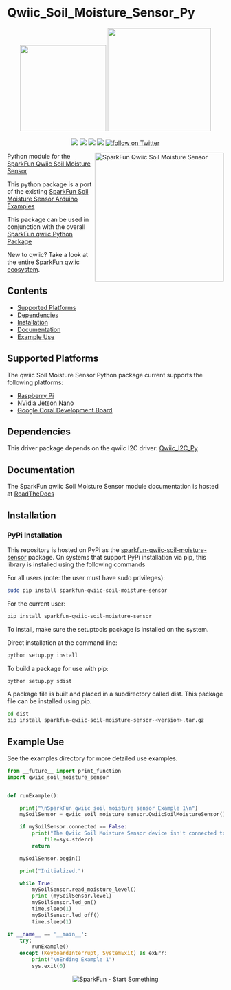 Qwiic_Soil_Moisture_Sensor_Py
===============

<p align="center">
   <img src="https://cdn.sparkfun.com/assets/custom_pages/2/7/2/qwiic-logo-registered.jpg"  width=200>  
   <img src="https://www.python.org/static/community_logos/python-logo-master-v3-TM.png"  width=240>   
</p>
<p align="center">
	<a href="https://pypi.org/project/sparkfun-qwiic-soil-moisture-sensor/" alt="Package">
		<img src="https://img.shields.io/pypi/pyversions/sparkfun_qwiic_soil_moisture_sensor.svg" /></a>
	<a href="https://github.com/sparkfun/Qwiic_Soil_Moisture_Sensor_Py/issues" alt="Issues">
		<img src="https://img.shields.io/github/issues/sparkfun/Qwiic_Soil_Moisture_Sensor_Py.svg" /></a>
	<a href="https://qwiic-soil-moisture-sensor-py.readthedocs.io/en/latest/?" alt="Documentation">
		<img src="https://readthedocs.org/projects/qwiic-soil-moisture-sensor-py/badge/?version=latest&style=flat" /></a>
	<a href="https://github.com/sparkfun/Qwiic_Soil_Moisture_Sensor_Py/blob/master/LICENSE" alt="License">
		<img src="https://img.shields.io/badge/license-MIT-blue.svg" /></a>
	<a href="https://twitter.com/intent/follow?screen_name=sparkfun">
        	<img src="https://img.shields.io/twitter/follow/sparkfun.svg?style=social&logo=twitter"
           	 alt="follow on Twitter"></a>

</p>

<img src="https://cdn.sparkfun.com/assets/parts/1/6/8/4/8/17731-SparkFun_Qwiic_Soil_Moisture_Sensor-01.jpg"  align="right" width=300 alt="SparkFun Qwiic Soil Moisture Sensor">


Python module for the [SparkFun Qwiic Soil Moisture Sensor](https://www.sparkfun.com/products/17731)

This python package is a port of the existing [SparkFun Soil Moisture Sensor Arduino Examples](https://github.com/sparkfun/Zio-Qwiic-Soil-Moisture-Sensor/tree/master/Firmware/Qwiic%20Soil%20Moisture%20Sensor%20Examples)

This package can be used in conjunction with the overall [SparkFun qwiic Python Package](https://github.com/sparkfun/Qwiic_Py)

New to qwiic? Take a look at the entire [SparkFun qwiic ecosystem](https://www.sparkfun.com/qwiic).

## Contents

* [Supported Platforms](#supported-platforms)
* [Dependencies](#dependencies)
* [Installation](#installation)
* [Documentation](#documentation)
* [Example Use](#example-use)

Supported Platforms
--------------------
The qwiic Soil Moisture Sensor Python package current supports the following platforms:
* [Raspberry Pi](https://www.sparkfun.com/search/results?term=raspberry+pi)
* [NVidia Jetson Nano](https://www.sparkfun.com/products/15297)
* [Google Coral Development Board](https://www.sparkfun.com/products/15318)

Dependencies
--------------
This driver package depends on the qwiic I2C driver:
[Qwiic_I2C_Py](https://github.com/sparkfun/Qwiic_I2C_Py)

Documentation
-------------
The SparkFun qwiic Soil Moisture Sensor module documentation is hosted at [ReadTheDocs](https://qwiic-soil-moisture-sensor-py.readthedocs.io/en/latest/?)

Installation
---------------
### PyPi Installation

This repository is hosted on PyPi as the [sparkfun-qwiic-soil-moisture-sensor](https://pypi.org/project/sparkfun-qwiic-soil-moisture-sensor/) package. On systems that support PyPi installation via pip, this library is installed using the following commands

For all users (note: the user must have sudo privileges):
```sh
sudo pip install sparkfun-qwiic-soil-moisture-sensor
```
For the current user:

```sh
pip install sparkfun-qwiic-soil-moisture-sensor
```
To install, make sure the setuptools package is installed on the system.

Direct installation at the command line:
```sh
python setup.py install
```

To build a package for use with pip:
```sh
python setup.py sdist
 ```
A package file is built and placed in a subdirectory called dist. This package file can be installed using pip.
```sh
cd dist
pip install sparkfun-qwiic-soil-moisture-sensor-<version>.tar.gz
```

Example Use
 -------------
See the examples directory for more detailed use examples.

```python
from __future__ import print_function
import qwiic_soil_moisture_sensor


def runExample():

	print("\nSparkFun qwiic soil moisture sensor Example 1\n")
	mySoilSensor = qwiic_soil_moisture_sensor.QwiicSoilMoistureSensor()

	if mySoilSensor.connected == False:
		print("The Qwiic Soil Moisture Sensor device isn't connected to the system. Please check your connection", \
			file=sys.stderr)
		return

	mySoilSensor.begin()

	print("Initialized.")

	while True:
		mySoilSensor.read_moisture_level()
		print (mySoilSensor.level)
		mySoilSensor.led_on()
		time.sleep(1)
		mySoilSensor.led_off()
		time.sleep(1)

if __name__ == '__main__':
	try:
		runExample()
	except (KeyboardInterrupt, SystemExit) as exErr:
		print("\nEnding Example 1")
		sys.exit(0)


```
<p align="center">
<img src="https://cdn.sparkfun.com/assets/custom_pages/3/3/4/dark-logo-red-flame.png" alt="SparkFun - Start Something">
</p>
